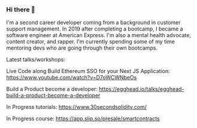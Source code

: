 ### Hi there 👋

<!--
**Rahat-ch/Rahat-ch** is a ✨ _special_ ✨ repository because its `README.md` (this file) appears on your GitHub profile.

Here are some ideas to get you started:

- 🔭 I’m currently working on ...
- 🌱 I’m currently learning ...
- 👯 I’m looking to collaborate on ...
- 🤔 I’m looking for help with ...
- 💬 Ask me about ...
- 📫 How to reach me: ...
- 😄 Pronouns: ...
- ⚡ Fun fact: ...
-->
I'm a second career developer coming from a background in customer support management. In 2019 after completing a bootcamp, I became a software engineer at American Express. I'm also a mental health advocate, content creator, and rapper. I'm currently spending some of my time mentoring devs who are going through their own bootcamps. 

Latest talks/workshops:

Live Code along Build Ethereum SSO for your Next JS Application:
https://www.youtube.com/watch?v=D7oWCWNbeOs

Build a Product become a developer:
https://egghead.io/talks/egghead-build-a-product-become-a-developer


In Progress tutorials:
https://www.30secondsolidity.com/

In Progress course:
https://app.slip.so/presale/smartcontracts
